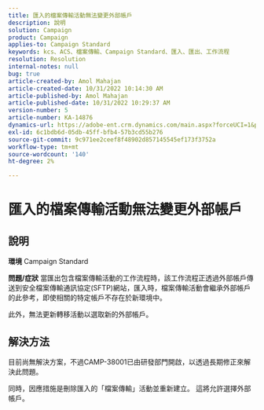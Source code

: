 ```yaml
---
title: 匯入的檔案傳輸活動無法變更外部帳戶
description: 說明
solution: Campaign
product: Campaign
applies-to: Campaign Standard
keywords: kcs、ACS、檔案傳輸、Campaign Standard、匯入、匯出、工作流程
resolution: Resolution
internal-notes: null
bug: true
article-created-by: Amol Mahajan
article-created-date: 10/31/2022 10:14:30 AM
article-published-by: Amol Mahajan
article-published-date: 10/31/2022 10:29:37 AM
version-number: 5
article-number: KA-14876
dynamics-url: https://adobe-ent.crm.dynamics.com/main.aspx?forceUCI=1&pagetype=entityrecord&etn=knowledgearticle&id=955df4cb-0459-ed11-9561-6045bd006079
exl-id: 6c1bdb6d-05db-45ff-bfb4-57b3cd55b276
source-git-commit: 9c971ee2ceef8f48902d857145545ef173f3752a
workflow-type: tm+mt
source-wordcount: '140'
ht-degree: 2%

---
```


# 匯入的檔案傳輸活動無法變更外部帳戶

## 說明

<b>環境</b>
Campaign Standard


<b>問題/症狀</b>
當匯出包含檔案傳輸活動的工作流程時，該工作流程正透過外部帳戶傳送到安全檔案傳輸通訊協定(SFTP)網站，匯入時，檔案傳輸活動會繼承外部帳戶的此參考，即使相關的特定帳戶不存在於新環境中。

此外，無法更新轉移活動以選取新的外部帳戶。


## 解決方法


目前尚無解決方案，不過CAMP-38001已由研發部門開啟，以透過長期修正來解決此問題。

同時，因應措施是刪除匯入的「檔案傳輸」活動並重新建立。 這將允許選擇外部帳戶。
